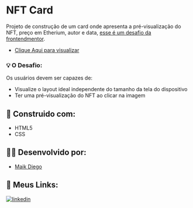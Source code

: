 
# NFT Card 

Projeto de construção de um card onde apresenta a pré-visualização do NFT, preço em Etherium, autor e data, [esse é um desafio da frontendmentor](https://www.frontendmentor.io/challenges/nft-preview-card-component-SbdUL_w0U). 

- [Clique Aqui para visualizar](https://maikmiguel-nft-card.netlify.app/)

### 💡 O Desafio:

Os usuários devem ser capazes de:

- Visualize o layout ideal independente do tamanho da tela do dispositivo
- Ter uma pré-visualização do NFT ao clicar na imagem

## 🔨 Construido com:

- HTML5
- CSS

## 👨‍💻 Desenvolvido por:

- [Maik Diego](https://www.github.com/octokatherine)

## 🔗 Meus Links:

[![linkedin](https://img.shields.io/badge/linkedin-0A66C2?style=for-the-badge&logo=linkedin&logoColor=white)](https://www.linkedin.com/in/maik-diego-27318b216/)







